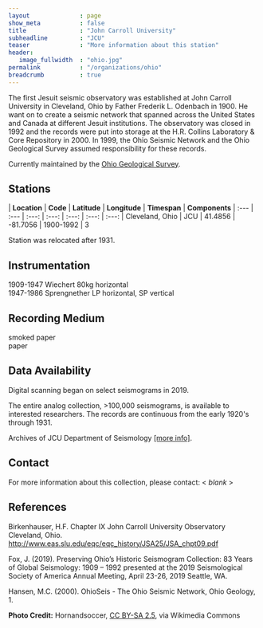 ```yaml
---
layout              : page
show_meta           : false
title               : "John Carroll University"
subheadline         : "JCU"
teaser              : "More information about this station"
header:
   image_fullwidth  : "ohio.jpg"
permalink           : "/organizations/ohio"
breadcrumb          : true
---
```

The first Jesuit seismic observatory was established at John Carroll University in Cleveland, Ohio by Father Frederik L. Odenbach in 1900.  He want on to create a seismic network that spanned across the United States and Canada at different Jesuit institutions. The observatory was closed in 1992 and the records were put into storage at the H.R. Collins Laboratory & Core Repository in 2000. In 1999, the Ohio Seismic Network and the Ohio Geological Survey assumed responsibility for these records.

Currently maintained by the [Ohio Geological Survey](https://ohiodnr.gov/wps/portal/gov/odnr/discover-and-learn/safety-conservation/about-ODNR/geologic-survey).

## Stations

| **Location** | **Code** | **Latitude** | **Longitude** | **Timespan** | **Components**
| :--- | :--- | :---: | :---: | :---: | :---: | :---:
| Cleveland, Ohio |  JCU | 41.4856 | -81.7056  | 1900-1992 |  3

Station was relocated after 1931.


## Instrumentation
1909-1947 Wiechert 80kg horizontal  
1947-1986 Sprengnether LP horizontal, SP vertical  

## Recording Medium
smoked paper  
paper

## Data Availability
Digital scanning began on select seismograms in 2019.

The entire analog collection, >100,000 seismograms, is available to interested researchers. The records are continuous from the early 1920's through 1931.

Archives of JCU Department of Seismology [[more info]](http://ead.ohiolink.edu/xtf-ead/view?docId=ead/OClJC0008.xml;query=;brand=default).

## Contact
For more information about this collection, please contact: \< *blank* \>

## References
Birkenhauser, H.F. Chapter IX John Carroll University Observatory Cleveland, Ohio. http://www.eas.slu.edu/eqc/eqc_history/JSA25/JSA_chpt09.pdf

Fox, J. (2019). Preserving Ohio’s Historic Seismogram Collection: 83 Years of Global Seismology: 1909 – 1992
presented at the 2019 Seismological Society of America Annual Meeting, April 23-26, 2019 Seattle, WA.

Hansen, M.C. (2000). OhioSeis - The Ohio Seismic Network, Ohio Geology, 1.

**Photo Credit:** Hornandsoccer, [CC BY-SA 2.5]( https://creativecommons.org/licenses/by-sa/2.5), via Wikimedia Commons

